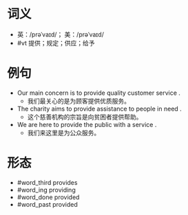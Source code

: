 # 词义
- 英：/prəˈvaɪd/； 美：/prəˈvaɪd/
- #vt 提供；规定；供应；给予
# 例句
- Our main concern is to provide quality customer service .
	- 我们最关心的是为顾客提供优质服务。
- The charity aims to provide assistance to people in need .
	- 这个慈善机构的宗旨是向贫困者提供帮助。
- We are here to provide the public with a service .
	- 我们来这里是为公众服务。
# 形态
- #word_third provides
- #word_ing providing
- #word_done provided
- #word_past provided
